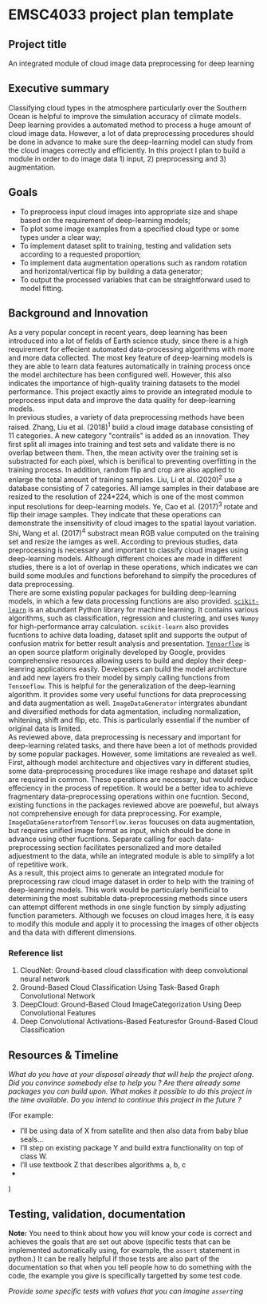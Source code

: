 # EMSC4033 project plan template

## Project title

An integrated module of cloud image data preprocessing for deep learning

## Executive summary

Classifying cloud types in the atmosphere particularly over the Southern Ocean is helpful to improve the simulation accuracy of climate models. Deep learning provides a automated method to process a huge amount of cloud image data. However, a lot of data preprocessing procedures should be done in advance to make sure the deep-learning model can study from the cloud images correctly and efficiently. In this project I plan to build a module in order to do image data 1) input, 2) preprocessing and 3) augmentation.

## Goals

- To preprocess input cloud images into appropriate size and shape based on the requirement of deep-learning models;
- To plot some image examples from a specified cloud type or some types under a clear way;
- To implement dataset split to training, testing and validation sets according to a requested proportion;
- To implement data augmentation operations such as random rotation and horizontal/vertical flip by building a data generator;
- To output the processed variables that can be straightforward used to model fitting.

## Background and Innovation  

As a very popular concept in recent years, deep learning has been introduced into a lot of fields of Earth science study, since there is a high requirement for effecient automated data-processing algorithms with more and more data collected. The most key feature of deep-learning models is they are able to learn data features automatically in training process once the model architecture has been configured well. However, this also indicates the importance of high-quality training datasets to the model performance. This project exactly aims to provide an integrated module to preprocess input data and improve the data quality for deep-learning models.  
In previous studies, a variety of data preprocessing methods have been raised. Zhang, Liu et al. (2018)<sup>1</sup> build a cloud image database consisting of 11 categories. A new category "contrails" is added as an innovation. They first split all images into training and test sets and validate there is no overlap between them. Then, the mean activity over the training set is substracted for each pixel, which is benifical to preventing overfitting in the training process. In addition, random flip and crop are also applied to enlarge the total amount of training samples. Liu, Li et al. (2020)<sup>2</sup> use a database consisting of 7 categories. All iamge samples in their database are resized to the resolution of 224\*224, which is one of the most common input resolutions for deep-learning models. Ye, Cao et al. (2017)<sup>3</sup> rotate and flip their image samples. They indicate that these operations can demonstrate the insensitivity of cloud images to the spatial layout variation. Shi, Wang et al. (2017)<sup>4</sup> substract mean RGB value computed on the training set and resize the iamges as well. According to previous studies, data preprocessing is necessary and important to classify cloud images using deep-learning models. Although different choices are made in different studies, there is a lot of overlap in these operations, which indicates we can build some modules and functions beforehand to simpify the procedures of data preprocessing.  
There are some existing popular packages for building deep-learning models, in which a few data processing functions are also provided. [`scikit-learn`](https://scikit-learn.org) is an abundant Python library for machine learning. It contains various algorithms, such as classification, regression and clustering, and uses `Numpy` for high-performance array calculation. `scikit-learn` also provides fucntions to achive data loading, dataset split and supports the output of confusion matrix for better result analysis and presentation. [`Tensorflow`](https://www.tensorflow.org) is an open source platform originally developed by Google, provides comprehensive resources allowing users to build and deploy their deep-leanring applications easily. Developers can build the model architecture and add new layers fro their model by simply calling functions from `Tensoeflow`. This is helpful for the generalization of the deep-learning algorithm. It provides some very useful functions for data preprocessing and data augmentation as well. `ImageDataGenerator` intergrates abundant and diversified  methods for data agmentation, including normalization, whitening, shift and flip, etc. This is particularly essential if the number of original data is limited.  
As reviewed above, data preprocessing is necessary and important for deep-learning related tasks, and there have been a lot of methods provided by some popular packages. However, some limitations are revealed as well. First, although model architecture and objectives 
vary in different studies, some data-preprocessing procedures like image reshape and dataset split are required in common. These operations are necessary, but would reduce effeciency in the process of repetition. It would be a better idea to achieve fragmentary data-preprocessing operations within one fucntion. Second, existing functions in the packages reviewed above are poeweful, but always not comprehensive enough for data preprocessing. For example, `ImageDataGenerator`from `Tensorflow.keras` foucuses on data augmentation, but requires unified image format as input, which should be done in advance using other fucntions. Separate calling for each data-preprocessing section facilitates personalized and more detailed adjuestment to the data, while an integrated module is able to simplify a lot of repetitive work.  
As a result, this project aims to generate an integrated module for preprocessing raw cloud image dataset in order to help with the training of deep-leanring models. This work would be particularly benificial to determining the most subitable data-preprocessing methods since users can attempt different methods in one single function by simply adjusting function parameters. Although we focuses on cloud images here, it is easy to modify this module and apply it to processing the images of other objects and tha data with different dimensions.  
  
### Reference list  

1. CloudNet: Ground‐based cloud classification with deep convolutional neural network
2. Ground-Based Cloud Classification Using Task-Based Graph Convolutional Network
3. DeepCloud: Ground-Based Cloud ImageCategorization Using Deep Convolutional Features
4. Deep Convolutional Activations-Based Featuresfor Ground-Based Cloud Classification

## Resources & Timeline


_What do you have at your disposal already that will help the project along. Did you convince somebody else to help you ? Are there already some packages you can build upon. What makes it possible to do this project in the time available. Do you intend to continue this project in the future ?_

(For example:
  - I’ll be using data of X from satellite and then also data from baby blue seals…
  - I’ll step on existing package Y and build extra functionality on top of class W.
  - I’ll use textbook Z that describes algorithms a, b, c
  -
)

## Testing, validation, documentation



**Note:** You need to think about how you will know your code is correct and achieves the goals that are set out above (specific tests that can be implemented automatically using, for example, the `assert` statement in python.)  It can be really helpful if those tests are also part of the documentation so that when you tell people how to do something with the code, the example you give is specifically targetted by some test code.

_Provide some specific tests with values that you can imagine `assert`ing_

